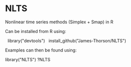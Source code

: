 NLTS
====

Nonlinear time series methods (Simplex + Smap) in R

Can be installed from R using:

&nbsp;&nbsp;library("devtools")
&nbsp;&nbsp;install_github("James-Thorson/NLTS")

Examples can then be found using:

  library("NLTS")
  ?NLTS



